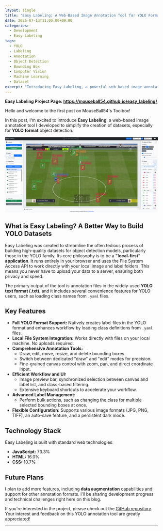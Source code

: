 ```yaml
---
layout: single
title: "Easy Labeling: A Web-Based Image Annotation Tool for YOLO Format"
date: 2025-07-13T11:00:00+09:00
categories:
  - Development
  - Easy Labeling
tags:
  - YOLO
  - Labeling
  - Annotation
  - Object Detection
  - Bounding Box
  - Computer Vision
  - Machine Learning
  - Dataset
excerpt: "Introducing Easy Labeling, a powerful web-based image annotation tool with full support for the YOLO format. Run it directly in your browser with no installation. Work with local files for maximum speed and privacy. The perfect choice for building object detection datasets for your computer vision projects."
---
```


<p><strong>Easy Labeling Project Page: <a href="https://mouseball54.github.io/easy_labeling/">https://mouseball54.github.io/easy_labeling/</a></strong></p>

Hello and welcome to the first post on MouseBall54's Toolbox!

In this post, I'm excited to introduce **Easy Labeling**, a web-based image annotation tool I developed to simplify the creation of datasets, especially for **YOLO format** object detection.

![image-20250714230726636](../images/2025-07-13-introducing-easy-labeling/image-20250714230726636.png)

## What is Easy Labeling? A Better Way to Build YOLO Datasets

Easy Labeling was created to streamline the often tedious process of building high-quality datasets for object detection models, particularly those in the YOLO family. Its core philosophy is to be a **"local-first" application**. It runs entirely in your browser and uses the File System Access API to work directly with your local image and label folders. This means you never have to upload your data to a server, ensuring both privacy and speed.

The primary output of the tool is annotation files in the widely-used **YOLO text format (.txt)**, and it includes several convenience features for YOLO users, such as loading class names from `.yaml` files.

## Key Features

*   **Full YOLO Format Support:** Natively creates label files in the YOLO format and enhances workflow by loading class definitions from `.yaml` files.
*   **Local File System Integration:** Works directly with files on your local machine. No uploads required.
*   **Comprehensive Annotation Tools:**
    *   Draw, edit, move, resize, and delete bounding boxes.
    *   Switch between dedicated "draw" and "edit" modes for precision.
    *   Fine-grained canvas control with zoom, pan, and direct coordinate input.
*   **Efficient Workflow and UI:**
    *   Image preview bar, synchronized selection between canvas and label list, and class-based filtering.
    *   Extensive keyboard shortcuts to accelerate your workflow.
*   **Advanced Label Management:**
    *   Perform bulk actions, such as changing the class for multiple selected bounding boxes at once.
*   **Flexible Configuration:** Supports various image formats (JPG, PNG, TIFF), an auto-save feature, and a persistent dark mode.

## Technology Stack

Easy Labeling is built with standard web technologies:

*   **JavaScript:** 73.3%
*   **HTML:** 16.0%
*   **CSS:** 10.7%

## Future Plans

I plan to add more features, including **data augmentation** capabilities and support for other annotation formats. I'll be sharing development progress and technical challenges right here on this blog.

If you're interested in the project, please check out the [GitHub repository](https://github.com/MouseBall54/easy_labeling). Your interest and feedback on this YOLO annotation tool are greatly appreciated!

---